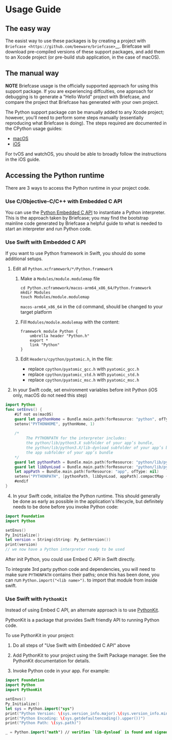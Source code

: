 # Usage Guide

## The easy way

The easist way to use these packages is by creating a project with `Briefcase
<https://github.com/beeware/briefcase>`__. Briefcase will download pre-compiled
versions of these support packages, and add them to an Xcode project (or
pre-build stub application, in the case of macOS).

## The manual way

**NOTE** Briefcase usage is the officially supported approach for using this
support package. If you are experiencing diffculties, one approach for debugging
is to generate a "Hello World" project with Briefcase, and compare the project that
Briefcase has generated with your own project.

The Python support package *can* be manually added to any Xcode project;
however, you'll need to perform some steps manually (essentially reproducing
what Briefcase is doing). The steps required are documented in the CPython usage
guides:

* [macOS](https://docs.python.org/3/using/mac.html)
* [iOS](https://docs.python.org/3/using/ios.html#adding-python-to-an-ios-project)

For tvOS and watchOS, you should be able to broadly follow the instructions in
the iOS guide.

## Accessing the Python runtime

There are 3 ways to access the Python runtime in your project code.

### Use C/Objective-C/C++ with Embedded C API

You can use the [Python Embedded C
API](https://docs.python.org/3/extending/embedding.html) to instantiate a Python
interpreter. This is the approach taken by Briefcase; you may find the bootstrap
mainline code generated by Briefcase a helpful guide to what is needed to start
an interpreter and run Python code.

### Use Swift with Embedded C API
If you want to use Python framework in Swift, you should do some additional setups.

1. Edit all `Python.xcframework/*/Python.framework`
    1. Make a `Modules/module.modulemap` file
        ```shell
        cd Python.xcframework/macos-arm64_x86_64/Python.framework
        mkdir Modules
        touch Modules/module.modulemap
        ```
         `macos-arm64_x86_64` in the cd command, should be changed to your target platform

    2. Fill `Modules/module.modulemap` with the content:
        ```
        framework module Python {
            umbrella header "Python.h"
            export *
            link "Python"
        }
        ```
        
    3. Edit `Headers/cpython/pyatomic.h`,  in the file:
        - replace ``cpython/pyatomic_gcc.h`` with ``pyatomic_gcc.h``
        - replace ``cpython/pyatomic_std.h`` with ``pyatomic_std.h``
        - replace ``cpython/pyatomic_msc.h`` with ``pyatomic_msc.h``

2. In your Swift code, set environment variables before init Python (iOS only, macOS do not need this step)

```swift
import Python
func setEnvs() {
    #if not os(macOS)
    guard let pythonHome = Bundle.main.path(forResource: "python", ofType: nil) else { return }
    setenv("PYTHONHOME", pythonHome, 1)
    
    /*
         The PYTHONPATH for the interpreter includes:
         the python/lib/python3.X subfolder of your app’s bundle,
         the python/lib/python3.X/lib-dynload subfolder of your app’s bundle, and
         the app subfolder of your app’s bundle
    */
    guard let pythonPath = Bundle.main.path(forResource: "python/lib/python3.13", ofType: nil) else { return }
    guard let libDynLoad = Bundle.main.path(forResource: "python/lib/python3.13/lib-dynload", ofType: nil) else { return }
    let appPath = Bundle.main.path(forResource: "app", ofType: nil)
    setenv("PYTHONPATH", [pythonPath, libDynLoad, appPath].compactMap { $0 }.joined(separator: ":"), 1)
    #endif
}
```

4. In your Swift code, initialize the Python runtime. This should generally be
   done as early as possible in the application's lifecycle, but definitely
   needs to be done before you invoke Python code:
```Swift
import Foundation
import Python

setEnvs()
Py_Initialize()
let version = String(cString: Py_GetVersion())
print(version)
// we now have a Python interpreter ready to be used
```

After init Python, you could use Embed C API in Swift directly.

To integrate 3rd party python code and dependencies, you will need to make sure
`PYTHONPATH` contains their paths; once this has been done, you can run
`Python.import("<lib name>")`. to import that module from inside swift.


### Use Swift with `PythonKit`

Instead of using Embed C API, an alternate approach is to use
[PythonKit](https://github.com/pvieito/PythonKit). 

PythonKit is a package that
provides Swift friendly API to running Python code.

To use PythonKit in your project:

1. Do all steps of "Use Swift with Embedded C API" above
2. Add PythonKit to your project using the Swift Package manager. See the
   PythonKit documentation for details.

3. Invoke Python code in your app. For example:
```swift
import Foundation
import Python
import PythonKit

setEnvs()
Py_Initialize()
let sys = Python.import("sys")
print("Python Version: \(sys.version_info.major).\(sys.version_info.minor)")
print("Python Encoding: \(sys.getdefaultencoding().upper())")
print("Python Path: \(sys.path)")

_ = Python.import("math") // verifies `lib-dynload` is found and signed successfully
```
